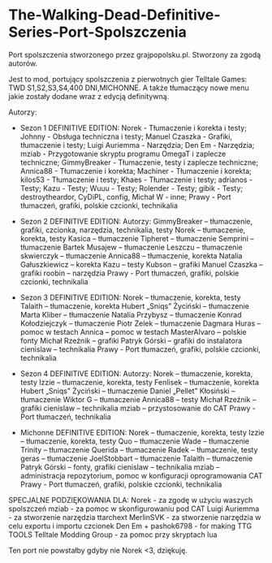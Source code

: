 # The-Walking-Dead-Definitive-Series-Port-Spolszczenia
Port spolszczenia stworzonego przez grajpopolsku.pl. Stworzony za zgodą autorów.


Jest to mod, portujący spolszczenia z pierwotnych gier Telltale Games: TWD S1,S2,S3,S4,400 DNI,MICHONNE. A także tłumaczący nowe menu jakie zostały dodane wraz z edycją definitywną.

Autorzy:

- Sezon 1 DEFINITIVE EDITION:
Norek - Tłumaczenie i korekta i testy;
Johnny - Obsługa techniczna i testy;
Manuel Czaszka - Grafiki, tłumaczenie i testy;
Luigi Auriemma - Narzędzia;
Den Em - Narzędzia;
mziab - Przygotowanie skryptu programu OmegaT i zaplecze techniczne;
GimmyBreaker - Tłumaczenie, testy i zaplecze techniczne;
Annica88 - Tłumaczenie i korekta;
Machiner - Tłumaczenie i korekta;
kilos53 - Tłumaczenie i testy;
Khaes - Tłumaczenie i testy;
adrianos - Testy;
Kazu - Testy;
Wuuu - Testy;
Rolender - Testy;
gibik - Testy;
destroytheardor, CyDiPL, config, Michał W - inne;
Prawy - Port tłumaczeń, grafiki, polskie czcionki, technikalia

- Sezon 2 DEFINITIVE EDITION:
Autorzy:
GimmyBreaker – tłumaczenie, grafiki, czcionka, narzędzia, technikalia, testy
Norek – tłumaczenie, korekta, testy
Kasica – tłumaczenie
Tipheret – tłumaczenie
Semprini – tłumaczenie
Bartek Musajew – tłumaczenie
Leszczu – tłumaczenie
skwierczyk – tłumaczenie
Annica88 – tłumaczenie, korekta
Natalia Gałuszkiewicz – korekta
Kazu – testy
Kubson – grafiki
Manuel Czaszka – grafiki
roobin – narzędzia
Prawy - Port tłumaczeń, grafiki, polskie czcionki, technikalia

- Sezon 3 DEFINITIVE EDITION:
Norek – tłumaczenie, korekta, testy
Talaith – tłumaczenie, korekta
Hubert „Sniqs” Życiński – tłumaczenie
Marta Kliber – tłumaczenie
Natalia Przybysz – tłumaczenie
Konrad Kołodziejczyk – tłumaczenie
Piotr Zelek – tłumaczenie
Dagmara Huras – pomoc w testach
Annica – pomoc w testach
MasterAlvaro – polskie fonty
Michał Rzeźnik – grafiki
Patryk Górski – grafiki do instalatora
cienislaw – technikalia
Prawy - Port tłumaczeń, grafiki, polskie czcionki, technikalia

- Sezon 4 DEFINITIVE EDITION:
Autorzy:
Norek – tłumaczenie, korekta, testy
Izzie – tłumaczenie, korekta, testy
Fenlisek – tłumaczenie, korekta
Hubert „Sniqs” Życiński – tłumaczenie
Daniel „Pellet” Kłosiński – tłumaczenie
Wiktor G – tłumaczenie
Annica88 – testy
Michał Rzeźnik – grafiki
cienislaw – technikalia
mziab – przystosowanie do CAT
Prawy - Port tłumaczeń, technikalia

- Michonne DEFINITIVE EDITION:
Norek – tłumaczenie, korekta, testy
Izzie – tłumaczenie, korekta, testy
Quo – tłumaczenie
Wade – tłumaczenie
Trinity – tłumaczenie
Querida – tłumaczenie
Radek – tłumaczenie, testy
geras – tłumaczenie
JoelStobbart – tłumaczenie
Talaith – tłumaczenie
Patryk Górski – fonty, grafiki
cienislaw – technikalia
mziab – administracja repozytorium, pomoc w konfiguracji oprogramowania CAT
Prawy - Port tłumaczeń, grafiki, polskie czcionki, technikalia


SPECJALNE PODZIĘKOWANIA DLA:
Norek - za zgodę w użyciu waszych spolszczeń
mziab - za pomoc w skonfigurowaniu pod CAT
Luigi Auriemma - za stworzenie narzędzia ttarchext
MerlinSVK - za stworzenie narzędzia w celu exportu i importu czcionek
Den Em + pashok6798 - for making TTG TOOLS
Telltale Modding Group - za pomoc przy skryptach lua


Ten port nie powstałby gdyby nie Norek <3, dziękuję.
